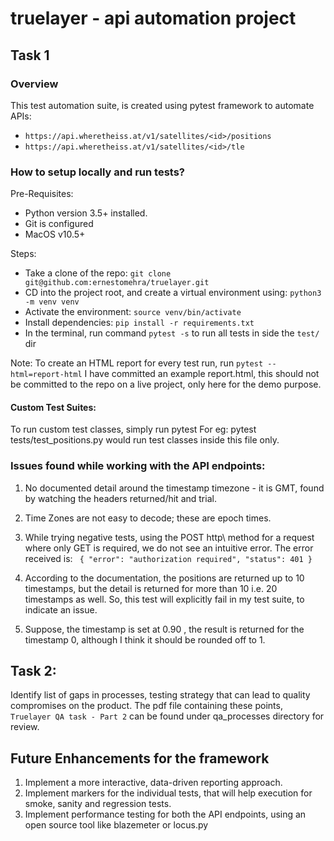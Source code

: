 # truelayer - api automation project

## Task 1

### Overview

This test automation suite, is created using pytest framework to automate APIs: 

- `https://api.wheretheiss.at/v1/satellites/<id>/positions`
- `https://api.wheretheiss.at/v1/satellites/<id>/tle`

### How to setup locally and run tests? 
Pre-Requisites:
- Python version 3.5+ installed.
- Git is configured
- MacOS v10.5+

Steps:

- Take a clone of the repo: `git clone git@github.com:ernestomehra/truelayer.git`
- CD into the project root, and create a virtual environment using: `python3 -m venv venv`
- Activate the environment: `source venv/bin/activate`
- Install dependencies: `pip install -r requirements.txt`
- In the terminal, run command `pytest -s` to run all tests in side the `test/` dir 

Note: To create an HTML report for every test run, run `pytest --html=report-html` I have committed an example 
report.html, this should not be committed to the repo on a live project, only here for the demo purpose.

#### Custom Test Suites:

To run custom test classes, simply run pytest <path to the testfile.py> For eg: pytest tests/test_positions.py would 
run test classes inside this file only.

### Issues found while working with the API endpoints:

1. No documented detail around the timestamp timezone - it is GMT, found by watching the headers returned/hit and trial.
2. Time Zones are not easy to decode; these are epoch times.
3. While trying negative tests, using the POST http\ method for a request where only GET is required, we do not see an 
intuitive error. The error received is: 
`
{
   "error": "authorization required",
   "status": 401
}`

4. According to the documentation, the positions are returned up to 10 timestamps, but the detail is returned for 
more than 10 i.e. 20 timestamps as well. So, this test will explicitly fail in my test suite, to indicate an issue. 

5. Suppose, the timestamp is set at 0.90 , the result is returned for the timestamp 0, although I think it should be 
rounded off to 1. 
   
## Task 2: 
   
Identify list of gaps in processes, testing strategy that can lead to quality compromises on the product. The pdf file containing these points, `Truelayer QA task - Part 2` can be found under qa_processes directory for review.

## Future Enhancements for the framework
   
1. Implement a more interactive, data-driven reporting approach.
2. Implement markers for the individual tests, that will help execution for smoke, sanity and regression tests.
3. Implement performance testing for both the API endpoints, using an open source tool like blazemeter or locus.py
